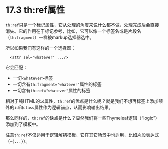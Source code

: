 # 17.3 th:ref属性
`th:ref`只是一个标记属性，它从处理的角度来说什么都不做，处理完成后会直接消失。它的作用在于标记参考，比如，它可以像一个标签名或是片段名（`th:fragment`）一样被markup选择器选中。

所以如果我们有这样的一个选择器：
```
  <attr sel="whatever" .../>
```
它会匹配：
* 一切`<whatever>`标签
* 一切含有`th:fragment="whatever"`属性的标签
* 一切含有`th:ref="whatever"`属性的标签

相对于纯HTML的`id`属性，`th:ref`的优点是什么呢？就是我们不想再标签上添加额外的`id`和`class`属性作为逻辑锚点，从而影响输出结果。

那么同样的，`th:ref`的缺点是什么？显然我们将一些Thymeleaf逻辑（“logic”）添加到了模板中。

注意`th:ref`不仅适用于逻辑解耦模板，它在其它场景中也适用，比如片段表达式（`~{...}`）。
